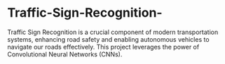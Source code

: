 # Traffic-Sign-Recognition-
Traffic Sign Recognition is a crucial component of modern transportation systems, enhancing road safety and enabling autonomous vehicles to navigate our roads effectively. This project leverages the power of Convolutional Neural Networks (CNNs).
